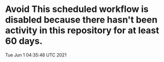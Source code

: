 # Avoid This scheduled workflow is disabled because there hasn't been activity in this repository for at least 60 days.
Tue Jun  1 04:35:46 UTC 2021
